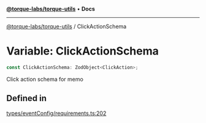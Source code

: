 [**@torque-labs/torque-utils**](../README.md) • **Docs**

***

[@torque-labs/torque-utils](../README.md) / ClickActionSchema

# Variable: ClickActionSchema

```ts
const ClickActionSchema: ZodObject<ClickAction>;
```

Click action schema for memo

## Defined in

[types/eventConfig/requirements.ts:202](https://github.com/torque-labs/torque-utils/blob/3bd29ca22f900f1cf2686f7f240bf82e15337207/types/eventConfig/requirements.ts#L202)
